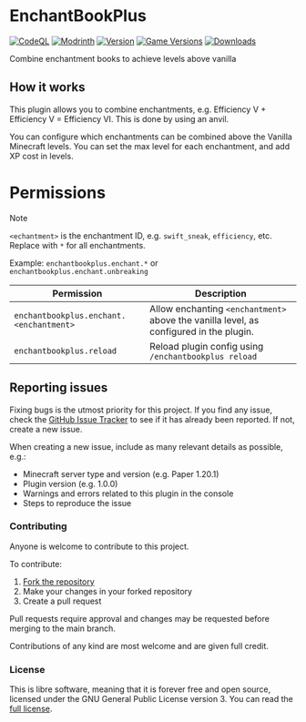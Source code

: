 # EnchantBookPlus

[![CodeQL](https://github.com/cloudnode-pro/EnchantBookPlus/actions/workflows/codeql.yml/badge.svg)](https://github.com/cloudnode-pro/EnchantBookPlus/actions/workflows/codeql.yml)
[![Modrinth](https://img.shields.io/badge/Modrinth-%2326292f?logo=modrinth)](https://modrinth.com/plugin/dMOPYb3s/)
[![Version](https://img.shields.io/modrinth/v/dMOPYb3s)](https://modrinth.com/plugin/dMOPYb3s/)
[![Game Versions](https://img.shields.io/modrinth/game-versions/dMOPYb3s)](https://modrinth.com/plugin/dMOPYb3s/)
[![Downloads](https://img.shields.io/modrinth/dt/dMOPYb3s)](https://modrinth.com/plugin/dMOPYb3s/)

Combine enchantment books to achieve levels above vanilla

## How it works
This plugin allows you to combine enchantments, e.g. Efficiency V + Efficiency V = Efficiency VI. This is done by using an anvil.

You can configure which enchantments can be combined above the Vanilla Minecraft levels. You can set the max level for each enchantment, and add XP cost in levels.

# Permissions

> [!NOTE]
> `<echantment>` is the enchantment ID, e.g. `swift_sneak`, `efficiency`, etc. Replace with `*` for all enchantments.
>
> Example: `enchantbookplus.enchant.*` or `enchantbookplus.enchant.unbreaking`

| Permission                              | Description                                                                            |
|-----------------------------------------|----------------------------------------------------------------------------------------|
| `enchantbookplus.enchant.<enchantment>` | Allow enchanting `<enchantment>` above the vanilla level, as configured in the plugin. |
| `enchantbookplus.reload`                | Reload plugin config using `/enchantbookplus reload`                                   |

## Reporting issues
Fixing bugs is the utmost priority for this project. If you find any issue, check the [GitHub Issue Tracker](https://github.com/cloudnode-pro/EnchantBookPlus/issues) to see if it has already been reported. If not, create a new issue.

When creating a new issue, include as many relevant details as possible, e.g.:

 - Minecraft server type and version (e.g. Paper 1.20.1)
 - Plugin version (e.g. 1.0.0)
 - Warnings and errors related to this plugin in the console
 - Steps to reproduce the issue

### Contributing
Anyone is welcome to contribute to this project.

To contribute:

1. [Fork the repository](https://github.com/cloudnode-pro/EnchantBookPlus/fork)
2. Make your changes in your forked repository
3. Create a pull request

Pull requests require approval and changes may be requested before merging to the main branch.

Contributions of any kind are most welcome and are given full credit.

### License
This is libre software, meaning that it is forever free and open source, licensed under the GNU General Public License version 3. You can read the [full license](https://github.com/cloudnode-pro/EnchantBookPlus/blob/main/LICENSE). 
